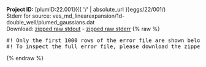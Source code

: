 **Project ID:** [plumID:22.001]({{ '/' | absolute_url }}eggs/22/001/)  
Stderr for source:  ves_md_linearexpansion/1d-double_well/plumed_gaussians.dat   
Download: [zipped raw stdout](plumed_gaussians.dat.plumed.stdout.txt.zip) - [zipped raw stderr](plumed_gaussians.dat.plumed.stderr.txt.zip) 
{% raw %}
<pre>
#! Only the first 1000 rows of the error file are shown below
#! To inspect the full error file, please download the zipped raw stderr file above
</pre>
{% endraw %}

